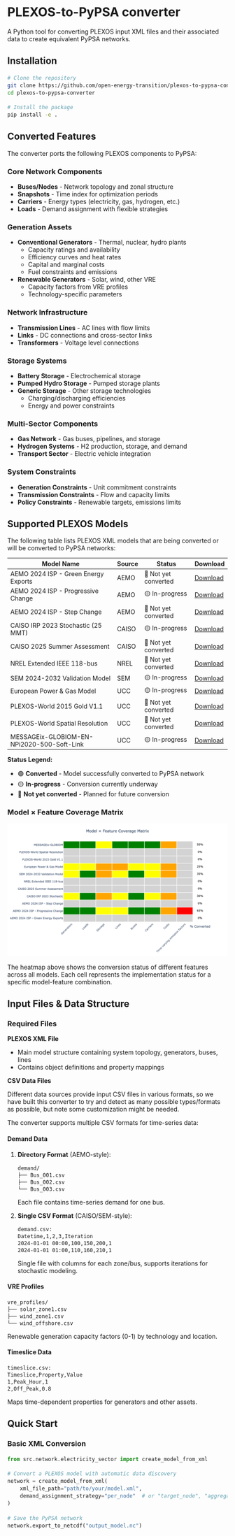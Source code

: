 # PLEXOS-to-PyPSA converter

A Python tool for converting PLEXOS input XML files and their associated data to create equivalent PyPSA networks.

## Installation

```bash
# Clone the repository
git clone https://github.com/open-energy-transition/plexos-to-pypsa-converter.git
cd plexos-to-pypsa-converter

# Install the package
pip install -e .
```

## Converted Features

The converter ports the following PLEXOS components to PyPSA:

### Core Network Components
- **Buses/Nodes** - Network topology and zonal structure
- **Snapshots** - Time index for optimization periods
- **Carriers** - Energy types (electricity, gas, hydrogen, etc.)
- **Loads** - Demand assignment with flexible strategies

### Generation Assets
- **Conventional Generators** - Thermal, nuclear, hydro plants
  - Capacity ratings and availability
  - Efficiency curves and heat rates
  - Capital and marginal costs
  - Fuel constraints and emissions
- **Renewable Generators** - Solar, wind, other VRE
  - Capacity factors from VRE profiles
  - Technology-specific parameters

### Network Infrastructure
- **Transmission Lines** - AC lines with flow limits
- **Links** - DC connections and cross-sector links
- **Transformers** - Voltage level connections

### Storage Systems
- **Battery Storage** - Electrochemical storage
- **Pumped Hydro Storage** - Pumped storage plants
- **Generic Storage** - Other storage technologies
  - Charging/discharging efficiencies
  - Energy and power constraints

### Multi-Sector Components
- **Gas Network** - Gas buses, pipelines, and storage
- **Hydrogen Systems** - H2 production, storage, and demand
- **Transport Sector** - Electric vehicle integration

### System Constraints
- **Generation Constraints** - Unit commitment constraints
- **Transmission Constraints** - Flow and capacity limits
- **Policy Constraints** - Renewable targets, emissions limits

## Supported PLEXOS Models

The following table lists PLEXOS XML models that are being converted or will be converted to PyPSA networks:

| Model Name | Source | Status | Download |
|------------|--------|--------|----------|
| AEMO 2024 ISP - Green Energy Exports | AEMO | 🔴 Not yet converted | [Download](https://aemo.com.au/-/media/files/major-publications/isp/2024/supporting-materials/2024-isp-model.zip) |
| AEMO 2024 ISP - Progressive Change | AEMO | 🟡 In-progress | [Download](https://aemo.com.au/-/media/files/major-publications/isp/2024/supporting-materials/2024-isp-model.zip) |
| AEMO 2024 ISP - Step Change | AEMO | 🔴 Not yet converted | [Download](https://aemo.com.au/-/media/files/major-publications/isp/2024/supporting-materials/2024-isp-model.zip) |
| CAISO IRP 2023 Stochastic (25 MMT) | CAISO | 🟡 In-progress | [Download](https://www.caiso.com/documents/caiso-irp23-stochastic-2024-0517.zip) |
| CAISO 2025 Summer Assessment | CAISO | 🔴 Not yet converted | [Download](https://www.caiso.com/documents/2025-summer-loads-and-resources-assessment-public-stochastic-model.zip) |
| NREL Extended IEEE 118-bus | NREL | 🔴 Not yet converted | [Download](https://db.bettergrids.org/bettergrids/handle/1001/120) |
| SEM 2024-2032 Validation Model | SEM | 🟡 In-progress | [Download](https://www.semcommittee.com/publications/sem-25-010-sem-plexos-model-validation-2024-2032-and-backcast-report) |
| European Power & Gas Model | UCC | 🟡 In-progress | [Download](https://www.dropbox.com/scl/fi/biv5n52x8s5pxeh06u2b1/EU-Power-Gas-Model.zip) |
| PLEXOS-World 2015 Gold V1.1 | UCC | 🔴 Not yet converted | [Download](https://dataverse.harvard.edu/dataset.xhtml?persistentId=doi:10.7910/DVN/CBYXBY) |
| PLEXOS-World Spatial Resolution | UCC | 🔴 Not yet converted | [Download](https://dataverse.harvard.edu/dataset.xhtml?persistentId=doi:10.7910/DVN/NY1QW0) |
| MESSAGEix-GLOBIOM-EN-NPi2020-500-Soft-Link | UCC | 🟡 In-progress | [Download](https://github.com/DuncanDotPY/MESSAGEix-GLOBIOM-EN-NPi2020-500-Soft-Link) |

**Status Legend:**
- 🟢 **Converted** - Model successfully converted to PyPSA network
- 🟡 **In-progress** - Conversion currently underway
- 🔴 **Not yet converted** - Planned for future conversion

### Model × Feature Coverage Matrix

![Model Coverage Heatmap](doc/visualization/image/coverage_heatmap.png)

The heatmap above shows the conversion status of different features across all models. Each cell represents the implementation status for a specific model-feature combination.

## Input Files & Data Structure

### Required Files

**PLEXOS XML File**
- Main model structure containing system topology, generators, buses, lines
- Contains object definitions and property mappings

**CSV Data Files**

Different data sources provide input CSV files in various formats, so we have built this converter to try and detect as many possible types/formats as possible, but note some customization might be needed.

The converter supports multiple CSV formats for time-series data:

#### Demand Data
1. **Directory Format** (AEMO-style):
   ```
   demand/
   ├── Bus_001.csv
   ├── Bus_002.csv
   └── Bus_003.csv
   ```
   Each file contains time-series demand for one bus.

2. **Single CSV Format** (CAISO/SEM-style):
   ```
   demand.csv:
   Datetime,1,2,3,Iteration
   2024-01-01 00:00,100,150,200,1
   2024-01-01 01:00,110,160,210,1
   ```
   Single file with columns for each zone/bus, supports iterations for stochastic modeling.

#### VRE Profiles
```
vre_profiles/
├── solar_zone1.csv
├── wind_zone1.csv
└── wind_offshore.csv
```
Renewable generation capacity factors (0-1) by technology and location.

#### Timeslice Data
```
timeslice.csv:
Timeslice,Property,Value
1,Peak_Hour,1
2,Off_Peak,0.8
```
Maps time-dependent properties for generators and other assets.


## Quick Start

### Basic XML Conversion

```python
from src.network.electricity_sector import create_model_from_xml

# Convert a PLEXOS model with automatic data discovery
network = create_model_from_xml(
    xml_file_path="path/to/your/model.xml",
    demand_assignment_strategy="per_node"  # or "target_node", "aggregate_node"
)

# Save the PyPSA network
network.export_to_netcdf("output_model.nc")
```
